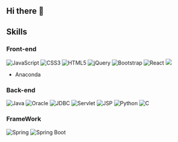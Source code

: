 ## Hi there 👋

<!--
**Kkang0328/Kkang0328** is a ✨ _special_ ✨ repository because its `README.md` (this file) appears on your GitHub profile.

Here are some ideas to get you started:

- 🔭 I’m currently working on ...
- 🌱 I’m currently learning ...
- 👯 I’m looking to collaborate on ...
- 🤔 I’m looking for help with ...
- 💬 Ask me about ...
- 📫 How to reach me: ...
- 😄 Pronouns: ...
- ⚡ Fun fact: ...
-->

## Skills

### Front-end
![JavaScript](https://img.shields.io/badge/JavaScript-F7DF1E?style=for-the-badge&logo=JavaScript&logoColor=white)
![CSS3](https://img.shields.io/badge/CSS-239120?&style=for-the-badge&logo=css3&logoColor=white)
![HTML5](https://img.shields.io/badge/HTML5-E34F26?style=for-the-badge&logo=html5&logoColor=white)
![jQuery](https://img.shields.io/badge/jQuery-0769AD?style=for-the-badge&logo=jquery&logoColor=white)
![Bootstrap](https://img.shields.io/badge/Bootstrap-563D7C?style=for-the-badge&logo=bootstrap&logoColor=white)
![React](https://img.shields.io/badge/React-61DAFB?style=for-the-badge&logo=react&logoColor=white)
<img src="https://img.shields.io/badge/Amazon AWS-232F3E?style=flat-square&logo=amazonaws&logoColor=white"/>
- Anaconda
### Back-end
![Java](https://img.shields.io/badge/Java-ED8B00?style=for-the-badge&logo=openjdk&logoColor=white)
![Oracle](https://img.shields.io/badge/Oracle-F80000?style=for-the-badge&logo=oracle&logoColor=black)
![JDBC](https://img.shields.io/badge/JDBC-4479A1?style=for-the-badge&logo=oracle&logoColor=white)
![Servlet](https://img.shields.io/badge/Servlet-007396?style=for-the-badge&logo=java&logoColor=white)
![JSP](https://img.shields.io/badge/JSP-323330?style=for-the-badge&logo=eclipse&logoColor=white)
![Python](https://img.shields.io/badge/Python-3776AB?style=for-the-badge&logo=python&logoColor=white)
![C](https://img.shields.io/badge/C-A8B9CC?style=for-the-badge&logo=c&logoColor=white)

### FrameWork
![Spring](https://img.shields.io/badge/Spring-6DB33F?style=for-the-badge&logo=spring&logoColor=white)
![Spring Boot](https://img.shields.io/badge/Spring_Boot-6DB33F?style=for-the-badge&logo=Spring-Boot&logoColor=white)
